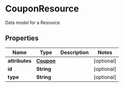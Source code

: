 

# CouponResource

Data model for a Resource

## Properties

Name | Type | Description | Notes
------------ | ------------- | ------------- | -------------
**attributes** | [**Coupon**](Coupon.md) |  |  [optional]
**id** | **String** |  |  [optional]
**type** | **String** |  |  [optional]



